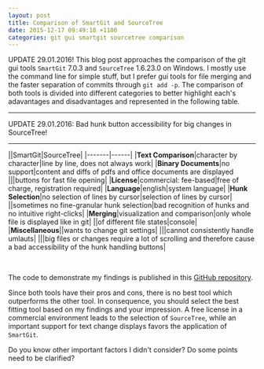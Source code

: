 ```yaml
---
layout: post
title: Comparison of SmartGit and SourceTree
date: 2015-12-17 09:49:18 +1100
categories: git gui smartgit sourcetree comparison 
---
```


UPDATE 29.01.2016!
This blog post approaches the comparison of the git gui tools `SmartGit` 7.0.3 and `SourceTree` 1.6.23.0 on Windows.
I mostly use the command line for simple stuff, but I prefer gui tools for file merging and the faster separation of commits through `git add -p`. The comparison of both tools is divided into different categories to better highlight each's adavantages and disadvantages and represented in the following table.

<hr>
UPDATE 29.01.2016:
Bad hunk button accessibility for big changes in SourceTree!
<hr>

||SmartGit|SourceTree|
|-------|------|
|**Text Comparison**|character by character|line by line, does not always work|
|**Binary Documents**|no support|content and diffs of pdfs and office documents are displayed
|||buttons for fast file opening|
|**License**|commercial: fee-based|free of charge, registration required|
|**Language**|english|system language|
|**Hunk Selection**|no selection of lines by cursor|selection of lines by cursor|
||sometimes no fine-granular hunk selection|bad recognition of hunks and no intuitive right-clicks|
|**Merging**|visualization and comparison|only whole file is displayed like in git|
||of different file states|console|
|**Miscellaneous**||wants to change git settings|
|||cannot consistently handle umlauts|
|||big files or changes require a lot of scrolling and therefore cause a bad accessibility of the hunk handling buttons|

<br>

The code to demonstrate my findings is published in this [GitHub repository](https://github.com/philippneugebauer/git_gui_test).

Since both tools have their pros and cons, there is no best tool which outperforms the other tool.
In consequence, you should select the best fitting tool based on my findings and your impression.
A free license in a commercial environment leads to the selection of `SourceTree`, while an important
support for text change displays favors the application of `SmartGit`.

Do you know other important factors I didn't consider? Do some points need to be clarified?
